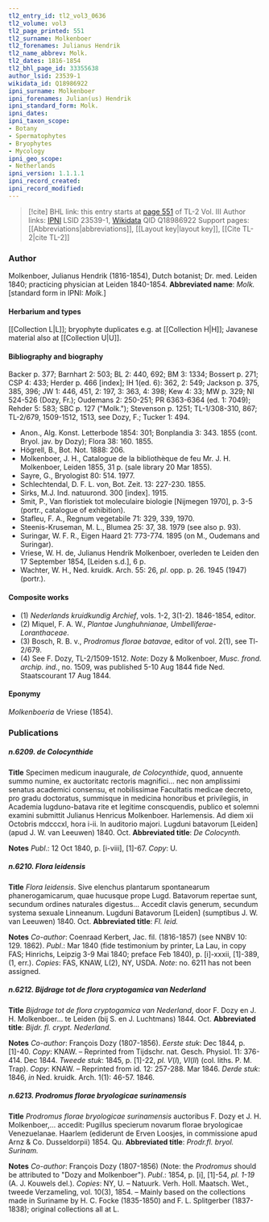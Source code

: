 ```yaml
---
tl2_entry_id: tl2_vol3_0636
tl2_volume: vol3
tl2_page_printed: 551
tl2_surname: Molkenboer
tl2_forenames: Julianus Hendrik
tl2_name_abbrev: Molk.
tl2_dates: 1816-1854
tl2_bhl_page_id: 33355638
author_lsid: 23539-1
wikidata_id: Q18986922
ipni_surname: Molkenboer
ipni_forenames: Julian(us) Hendrik
ipni_standard_form: Molk.
ipni_dates: 
ipni_taxon_scope: 
- Botany
- Spermatophytes
- Bryophytes
- Mycology
ipni_geo_scope: 
- Netherlands
ipni_version: 1.1.1.1
ipni_record_created: 
ipni_record_modified:
---
```


> [!cite] BHL link: this entry starts at [page 551](https://www.biodiversitylibrary.org/page/33355638) of TL-2 Vol. III
> Author links: [IPNI](https://www.ipni.org/a/23539-1) LSID 23539-1, [Wikidata](https://www.wikidata.org/wiki/Q18986922) QID Q18986922
> Support pages: [[Abbreviations|abbreviations]], [[Layout key|layout key]], [[Cite TL-2|cite TL-2]]

### Author

Molkenboer, Julianus Hendrik (1816-1854), Dutch botanist; Dr. med. Leiden 1840; practicing physician at Leiden 1840-1854. 
**Abbreviated name**: *Molk.* \[standard form in IPNI: *Molk.*\]

#### Herbarium and types

[[Collection L|L]]; bryophyte duplicates e.g. at [[Collection H|H]]; Javanese material also at [[Collection U|U]].

#### Bibliography and biography

Backer p. 377; Barnhart 2: 503; BL 2: 440, 692; BM 3: 1334; Bossert p. 271; CSP 4: 433; Herder p. 466 \[index\]; IH 1(ed. 6): 362, 2: 549; Jackson p. 375, 385, 396; JW 1: 446, 451, 2: 197, 3: 363, 4: 398; Kew 4: 33; MW p. 329; NI 524-526 (Dozy, Fr.); Oudemans 2: 250-251; PR 6363-6364 (ed. 1: 7049); Rehder 5: 583; SBC p. 127 ("Molk."); Stevenson p. 1251; TL-1/308-310, 867; TL-2/679, 1509-1512, 1513, see Dozy, F.; Tucker 1: 494.
- Anon., Alg. Konst. Letterbode 1854: 301; Bonplandia 3: 343. 1855 (cont. Bryol. jav. by Dozy); Flora 38: 160. 1855.
- Högrell, B., Bot. Not. 1888: 206.
- Molkenboer, J. H., Catalogue de la bibliothèque de feu Mr. J. H. Molkenboer, Leiden 1855, 31 p. (sale library 20 Mar 1855).
- Sayre, G., Bryologist 80: 514. 1977.
- Schlechtendal, D. F. L. von, Bot. Zeit. 13: 227-230. 1855.
- Sirks, M.J. Ind. natuurond. 300 \[index\]. 1915.
- Smit, P., Van floristiek tot moleculaire biologie \[Nijmegen 1970\], p. 3-5 (portr., catalogue of exhibition).
- Stafleu, F. A., Regnum vegetabile 71: 329, 339, 1970.
- Steenis-Kruseman, M. L., Blumea 25: 37, 38. 1979 (see also p. 93).
- Suringar, W. F. R., Eigen Haard 21: 773-774. 1895 (on M., Oudemans and Suringar).
- Vriese, W. H. de, Julianus Hendrik Molkenboer, overleden te Leiden den 17 September 1854, \[Leiden s.d.\], 6 p.
- Wachter, W. H., Ned. kruidk. Arch. 55: 26, *pl*. opp. p. 26. 1945 (1947) (portr.).

#### Composite works

- (1) *Nederlands kruidkundig Archief*, vols. 1-2, 3(1-2). 1846-1854, editor.
- (2) Miquel, F. A. W., *Plantae Junghuhnianae, Umbelliferae-Loranthaceae*.
- (3) Bosch, R. B. v., *Prodromus florae batavae*, editor of vol. 2(1), see Tl-2/679.
- (4) See F. Dozy, TL-2/1509-1512. *Note*: Dozy & Molkenboer, *Musc. frond. archip. ind.*, no. 1509, was published 5-10 Aug 1844 fide Ned. Staatscourant 17 Aug 1844.

#### Eponymy

*Molkenboeria* de Vriese (1854).

### Publications

##### n.6209. de Colocynthide

**Title**
Specimen medicum inaugurale, *de Colocynthide*, quod, annuente summo numine, ex auctoritatc rectoris magnifici... nec non amplissimi senatus academici consensu, et nobilissimae Facultatis medicae decreto, pro gradu doctoratus, summisque in medicina honoribus et privilegiis, in Academia lugduno-batava rite et legitime conscquendis, publico et solemni examini submittit Julianus Henricus Molkenboer. Harlemensis. Ad diem xii Octobris mdcccxl, hora i-ii. In auditorio majori. Lugduni batavorum \[Leiden\] (apud J. W. van Leeuwen) 1840. Oct.
**Abbreviated title**: *De Colocynth.*

**Notes**
*Publ*.: 12 Oct 1840, p. \[i-viii\], \[1\]-67. *Copy*: U.

##### n.6210. Flora leidensis

**Title**
*Flora leidensis*. Sive elenchus plantarum spontanearum phanerogamicarum, quae hucusque prope Lugd. Batavorum repertae sunt, secundum ordines naturales digestus... Accedit clavis generum, secundum systema sexuale Linneanum. Lugduni Batavorum \[Leiden\] (sumptibus J. W. van Leeuwen) 1840. Oct.
**Abbreviated title**: *Fl. leid.*

**Notes**
*Co-author*: Coenraad Kerbert, Jac. fil. (1816-1857) (see NNBV 10: 129. 1862).
*Publ*.: Mar 1840 (fide testimonium by printer, La Lau, in copy FAS; Hinrichs, Leipzig 3-9 Mai 1840; preface Feb 1840), p. \[i\]-xxxii, \[1\]-389, (1, err.). *Copies*: FAS, KNAW, L(2), NY, USDA.
*Note*: no. 6211 has not been assigned.

##### n.6212. Bijdrage tot de flora cryptogamica van Nederland

**Title**
*Bijdrage tot de flora cryptogamica van Nederland*, door F. Dozy en J. H. Molkenboer... te Leiden (bij S. en J. Luchtmans) 1844. Oct.
**Abbreviated title**: *Bijdr. fl. crypt. Nederland*.

**Notes**
*Co-author*: François Dozy (1807-1856).
*Eerste stuk*: Dec 1844, p. \[1\]-40. *Copy*: KNAW. – Reprinted from Tijdschr. nat. Gesch. Physiol. 11: 376-414. Dec 1844.
*Tweede stuk*: 1845, p. \[1\]-22, *pl. V*(*I*), *VI*(*II*) (col. liths. P. M. Trap). *Copy*: KNAW. – Reprinted from id. 12: 257-288. Mar 1846.
*Derde stuk*: 1846, *in* Ned. kruidk. Arch. 1(1): 46-57. 1846.

##### n.6213. Prodromus florae bryologicae surinamensis

**Title**
*Prodromus florae bryologicae surinamensis* auctoribus F. Dozy et J. H. Molkenboer,... accedit: Pugillus specierum novarum florae bryologicae Venezuelanae. Haarlem (ediderunt de Erven Loosjes, in commissione apud Arnz & Co. Dusseldorpii) 1854. Qu.
**Abbreviated title**: *Prodr.fl. bryol. Surinam.*

**Notes**
*Co-author*: François Dozy (1807-1856) (Note: the *Prodromus* should be attributed to "Dozy and Molkenboer").
*Publ*.: 1854, p. \[i\], \[1\]-54, *pl. 1-19* (A. J. Kouwels del.). *Copies*: NY, U. – Natuurk. Verh. Holl. Maatsch. Wet., tweede Verzameling, vol. 10(3), 1854. – Mainly based on the collections made in Suriname by H. C. Focke (1835-1850) and F. L. Splitgerber (1837-1838); original collections all at L.

